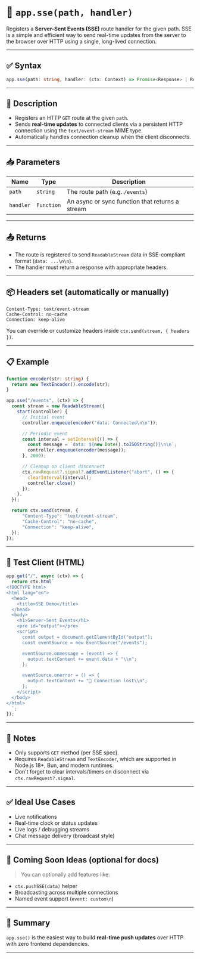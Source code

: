 
# 📡 `app.sse(path, handler)`

Registers a **Server-Sent Events (SSE)** route handler for the given path.
SSE is a simple and efficient way to send real-time updates from the server to the browser over HTTP using a single, long-lived connection.

---

## ✅ Syntax

```ts
app.sse(path: string, handler: (ctx: Context) => Promise<Response> | Response)
```

---

## 🧠 Description

* Registers an HTTP `GET` route at the given `path`.
* Sends **real-time updates** to connected clients via a persistent HTTP connection using the `text/event-stream` MIME type.
* Automatically handles connection cleanup when the client disconnects.

---

## 📥 Parameters

| Name      | Type       | Description                                     |
| --------- | ---------- | ----------------------------------------------- |
| `path`    | `string`   | The route path (e.g. `/events`)                 |
| `handler` | `Function` | An async or sync function that returns a stream |

---

## 📤 Returns

* The route is registered to send `ReadableStream` data in SSE-compliant format (`data: ...\n\n`).
* The handler must return a response with appropriate headers.

---

## 📦 Headers set (automatically or manually)

```http
Content-Type: text/event-stream
Cache-Control: no-cache
Connection: keep-alive
```

You can override or customize headers inside `ctx.send(stream, { headers })`.

---

## 📋 Example

```ts
function encoder(str: string) {
  return new TextEncoder().encode(str);
}

app.sse("/events", (ctx) => {
  const stream = new ReadableStream({
    start(controller) {
      // Initial event
      controller.enqueue(encoder("data: Connected\n\n"));

      // Periodic event
      const interval = setInterval(() => {
        const message = `data: ${new Date().toISOString()}\n\n`;
        controller.enqueue(encoder(message));
      }, 2000);

      // Cleanup on client disconnect
      ctx.rawRequest?.signal?.addEventListener("abort", () => {
        clearInterval(interval);
        controller.close()
      });
    },
  });

  return ctx.send(stream, {
      "Content-Type": "text/event-stream",
      "Cache-Control": "no-cache",
      "Connection": "keep-alive",
  });
});
```

---

## 🧪 Test Client (HTML)

```ts
app.get("/", async (ctx) => {
  return ctx.html`
<!DOCTYPE html>
<html lang="en">
  <head>
    <title>SSE Demo</title>
  </head>
  <body>
    <h1>Server-Sent Events</h1>
    <pre id="output"></pre>
    <script>
      const output = document.getElementById("output");
      const eventSource = new EventSource("/events");

      eventSource.onmessage = (event) => {
        output.textContent += event.data + "\\n";
      };

      eventSource.onerror = () => {
        output.textContent += "🔴 Connection lost\\n";
      };
    </script>
  </body>
</html>
  `;
});
```

---

## 🚨 Notes

* Only supports `GET` method (per SSE spec).
* Requires `ReadableStream` and `TextEncoder`, which are supported in Node.js 18+, Bun, and modern runtimes.
* Don't forget to clear intervals/timers on disconnect via `ctx.rawRequest?.signal`.

---

## ✅ Ideal Use Cases

* Live notifications
* Real-time clock or status updates
* Live logs / debugging streams
* Chat message delivery (broadcast style)

---

## 🧩 Coming Soon Ideas (optional for docs)

> You can optionally add features like:

* `ctx.pushSSE(data)` helper
* Broadcasting across multiple connections
* Named event support (`event: custom\n`)

---

## 📘 Summary

`app.sse()` is the easiest way to build **real-time push updates** over HTTP with zero frontend dependencies.

---

